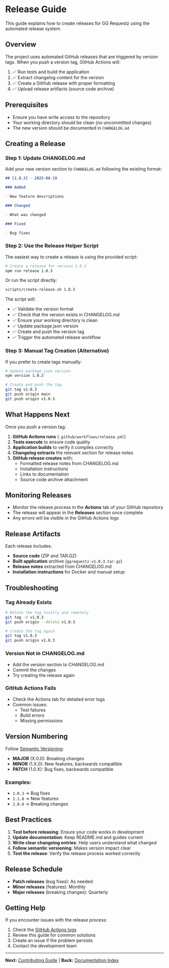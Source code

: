 # Release Guide

This guide explains how to create releases for GG Requestz using the automated release system.

## Overview

The project uses automated GitHub releases that are triggered by version tags. When you push a version tag, GitHub Actions will:

1. ✅ Run tests and build the application
2. ✅ Extract changelog content for the version
3. ✅ Create a GitHub release with proper formatting
4. ✅ Upload release artifacts (source code archive)

## Prerequisites

- Ensure you have write access to the repository
- Your working directory should be clean (no uncommitted changes)
- The new version should be documented in `CHANGELOG.md`

## Creating a Release

### Step 1: Update CHANGELOG.md

Add your new version section to `CHANGELOG.md` following the existing format:

```markdown
## [1.0.3] - 2025-08-19

### Added

- New feature descriptions

### Changed

- What was changed

### Fixed

- Bug fixes
```

### Step 2: Use the Release Helper Script

The easiest way to create a release is using the provided script:

```bash
# Create a release for version 1.0.3
npm run release 1.0.3
```

Or run the script directly:

```bash
scripts/create-release.sh 1.0.3
```

The script will:

- ✅ Validate the version format
- ✅ Check that the version exists in CHANGELOG.md
- ✅ Ensure your working directory is clean
- ✅ Update package.json version
- ✅ Create and push the version tag
- ✅ Trigger the automated release workflow

### Step 3: Manual Tag Creation (Alternative)

If you prefer to create tags manually:

```bash
# Update package.json version
npm version 1.0.3

# Create and push the tag
git tag v1.0.3
git push origin main
git push origin v1.0.3
```

## What Happens Next

Once you push a version tag:

1. **GitHub Actions runs** (`.github/workflows/release.yml`)
2. **Tests execute** to ensure code quality
3. **Application builds** to verify it compiles correctly
4. **Changelog extracts** the relevant section for release notes
5. **GitHub release creates** with:
   - Formatted release notes from CHANGELOG.md
   - Installation instructions
   - Links to documentation
   - Source code archive attachment

## Monitoring Releases

- Monitor the release process in the **Actions** tab of your GitHub repository
- The release will appear in the **Releases** section once complete
- Any errors will be visible in the GitHub Actions logs

## Release Artifacts

Each release includes:

- **Source code** (ZIP and TAR.GZ)
- **Built application** archive (`ggrequestz-v1.0.3.tar.gz`)
- **Release notes** extracted from CHANGELOG.md
- **Installation instructions** for Docker and manual setup

## Troubleshooting

### Tag Already Exists

```bash
# Delete the tag locally and remotely
git tag -d v1.0.3
git push origin --delete v1.0.3

# Create the tag again
git tag v1.0.3
git push origin v1.0.3
```

### Version Not in CHANGELOG.md

- Add the version section to CHANGELOG.md
- Commit the changes
- Try creating the release again

### GitHub Actions Fails

- Check the Actions tab for detailed error logs
- Common issues:
  - Test failures
  - Build errors
  - Missing permissions

## Version Numbering

Follow [Semantic Versioning](https://semver.org/):

- **MAJOR** (X.0.0): Breaking changes
- **MINOR** (1.X.0): New features, backwards compatible
- **PATCH** (1.0.X): Bug fixes, backwards compatible

### Examples:

- `1.0.3` → Bug fixes
- `1.1.0` → New features
- `2.0.0` → Breaking changes

## Best Practices

1. **Test before releasing**: Ensure your code works in development
2. **Update documentation**: Keep README.md and guides current
3. **Write clear changelog entries**: Help users understand what changed
4. **Follow semantic versioning**: Makes version impact clear
5. **Test the release**: Verify the release process worked correctly

## Release Schedule

- **Patch releases** (bug fixes): As needed
- **Minor releases** (features): Monthly
- **Major releases** (breaking changes): Quarterly

## Getting Help

If you encounter issues with the release process:

1. Check the [GitHub Actions logs](../../actions)
2. Review this guide for common solutions
3. Create an issue if the problem persists
4. Contact the development team

---

**Next:** [Contributing Guide](../../CONTRIBUTING.md) | **Back:** [Documentation Index](../README.md)
